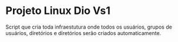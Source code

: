 # Projeto Linux Dio Vs1
Script que cria toda infraestutura onde todos os usuários, grupos de usuários, diretórios e diretórios serão criados automaticamente.
